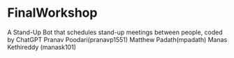 # FinalWorkshop
A Stand-Up Bot that schedules stand-up meetings between people, coded by ChatGPT
Pranav Poodari(pranavp1551)
Matthew Padath(mpadath)
Manas Kethireddy (manask101)
